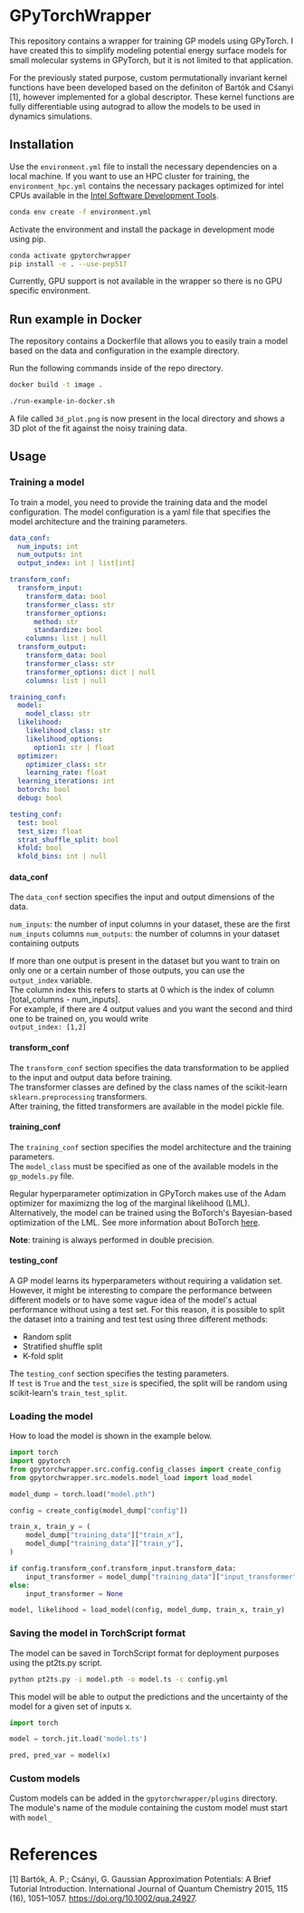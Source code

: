 # GPyTorchWrapper
This repository contains a wrapper for training GP models using GPyTorch.
I have created this to simplify modeling potential energy surface models for small molecular systems in GPyTorch, but it is not limited to that application.

For the previously stated purpose, custom permutationally invariant kernel functions have been developed based on the definiton of Bartók and Cśanyi [1], however implemented for a global descriptor.
These kernel functions are fully differentiable using autograd to allow the models to be used in dynamics simulations.
## Installation

Use the `environment.yml` file to install the necessary dependencies on a local machine.
If you want to use an HPC cluster for training, the `environment_hpc.yml` contains the necessary packages optimized for intel CPUs available in the [Intel Software Development Tools]([https://www.intel.com/content/www/us/en/docs/oneapi/installation-guide-linux/2023-0/install-intel-ai-analytics-toolkit-via-conda.html](https://www.intel.com/content/www/us/en/docs/oneapi/installation-guide-linux/2025-0/overview.html)).
```bash
conda env create -f environment.yml
```

Activate the environment and install the package in development mode using pip.

```bash
conda activate gpytorchwrapper
pip install -e . --use-pep517
```
Currently, GPU support is not available in the wrapper so there is no GPU specific environment. 

## Run example in Docker
The repository contains a Dockerfile that allows you to easily train a model based on the data and configuration in the example directory.

Run the following commands inside of the repo directory.
```bash
docker build -t image .
```
```bash
./run-example-in-docker.sh
```
A file called `3d_plot.png` is now present in the local directory and shows a 3D plot of the fit against the noisy training data. 

## Usage
### Training a model
To train a model, you need to provide the training data and the model configuration. 
The model configuration is a yaml file that specifies the model architecture and the training parameters.

```yaml
data_conf:
  num_inputs: int
  num_outputs: int
  output_index: int | list[int]

transform_conf:
  transform_input:
    transform_data: bool
    transformer_class: str
    transformer_options:
      method: str
      standardize: bool
    columns: list | null
  transform_output:
    transform_data: bool
    transformer_class: str
    transformer_options: dict | null
    columns: list | null

training_conf:
  model:
    model_class: str
  likelihood:
    likelihood_class: str
    likelihood_options:
      option1: str | float
  optimizer:
    optimizer_class: str
    learning_rate: float
  learning_iterations: int
  botorch: bool
  debug: bool

testing_conf:
  test: bool
  test_size: float
  strat_shuffle_split: bool
  kfold: bool
  kfold_bins: int | null
```
#### data_conf
The `data_conf` section specifies the input and output dimensions of the data.    

`num_inputs`: the number of input columns in your dataset, these are the first `num_inputs` columns 
`num_outputs`: the number of columns in your dataset containing outputs

If more than one output is present in the dataset but you want to train on only one or a certain number of those outputs, 
you can use the `output_index` variable.    
The column index this refers to starts at 0 which is the index of column [total_columns - num_inputs].    
For example, if there are 4 output values and you want the second and third one to be trained on, you would write    
`output_index: [1,2]`

#### transform_conf
The `transform_conf` section specifies the data transformation to be applied to the input and output data before training.    
The transformer classes are defined by the class names of the scikit-learn `sklearn.preprocessing` transformers.    
After training, the fitted transformers are available in the model pickle file. 

#### training_conf
The `training_conf` section specifies the model architecture and the training parameters.  
The `model_class` must be specified as one of the available models in the `gp_models.py` file.  

Regular hyperparameter optimization in GPyTorch makes use of the Adam optimizer for maximizng the log of the marginal likelihood (LML).
Alternatively, the model can be trained using the BoTorch's Bayesian-based optimization of the LML.
See more information about BoTorch [here](https://botorch.org/).

**Note**: training is always performed in double precision.    

#### testing_conf
A GP model learns its hyperparameters without requiring a validation set.
However, it might be interesting to compare the performance between different models or to have some vague idea of the model's actual performance without using a test set.
For this reason, it is possible to split the dataset into a training and test test using three different methods:

- Random split
- Stratified shuffle split
- K-fold split

The `testing_conf` section specifies the testing parameters.  
If `test` is `True` and the `test_size` is specified, the split will be random using scikit-learn's `train_test_split`.     

### Loading the model
How to load the model is shown in the example below.

```python
import torch
import gpytorch
from gpytorchwrapper.src.config.config_classes import create_config
from gpytorchwrapper.src.models.model_load import load_model

model_dump = torch.load("model.pth")

config = create_config(model_dump["config"])

train_x, train_y = (
    model_dump["training_data"]["train_x"],
    model_dump["training_data"]["train_y"],
)

if config.transform_conf.transform_input.transform_data:
    input_transformer = model_dump["training_data"]["input_transformer"]
else:
    input_transformer = None

model, likelihood = load_model(config, model_dump, train_x, train_y)
```

### Saving the model in TorchScript format
The model can be saved in TorchScript format for deployment purposes using the pt2ts.py script.  
```bash
python pt2ts.py -i model.pth -o model.ts -c config.yml 
```

This model will be able to output the predictions and the uncertainty of the model for a given set of inputs x.  
```python
import torch

model = torch.jit.load('model.ts')

pred, pred_var = model(x)
```
### Custom models
Custom models can be added in the `gpytorchwrapper/plugins` directory.  
The module's name of the module containing the custom model must start with `model_`

# References
[1] Bartók, A. P.; Csányi, G. Gaussian Approximation Potentials: A Brief Tutorial Introduction. International Journal of Quantum Chemistry 2015, 115 (16), 1051–1057. https://doi.org/10.1002/qua.24927.

